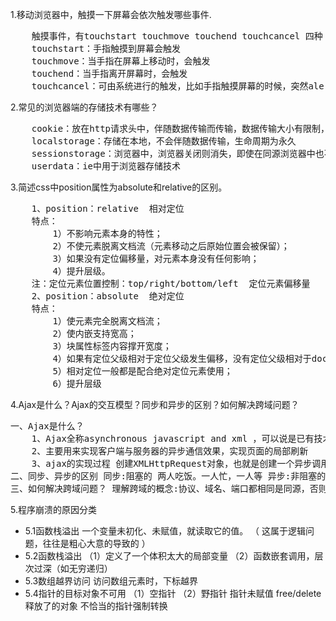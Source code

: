 1.移动浏览器中，触摸一下屏幕会依次触发哪些事件.
<pre>
    触摸事件，有touchstart touchmove touchend touchcancel 四种 
    touchstart：手指触摸到屏幕会触发 
    touchmove：当手指在屏幕上移动时，会触发 
    touchend：当手指离开屏幕时，会触发 
    touchcancel：可由系统进行的触发，比如手指触摸屏幕的时候，突然alert了一下，或者系统中其他打断了touch的行为，则可以触发该事件
</pre>

2.常见的浏览器端的存储技术有哪些？
<pre>
    cookie：放在http请求头中，伴随数据传输而传输，数据传输大小有限制，有过期时间
    localstorage：存储在本地，不会伴随数据传输，生命周期为永久
    sessionstorage：浏览器中，浏览器关闭则消失，即使在同源浏览器中也不能共享
    userdata：ie中用于浏览器存储技术
</pre>

3.简述css中position属性为absolute和relative的区别。
<pre>
    1、position：relative  相对定位
    特点：
        1）不影响元素本身的特性；
        2）不使元素脱离文档流（元素移动之后原始位置会被保留）；
        3）如果没有定位偏移量，对元素本身没有任何影响；
        4）提升层级。
    注：定位元素位置控制：top/right/bottom/left  定位元素偏移量
    2、position：absolute  绝对定位
    特点：
        1）使元素完全脱离文档流；
        2）使内嵌支持宽高；
        3）块属性标签内容撑开宽度；
        4）如果有定位父级相对于定位父级发生偏移，没有定位父级相对于document发生偏移；
        5）相对定位一般都是配合绝对定位元素使用；
        6）提升层级
</pre>

4.Ajax是什么？Ajax的交互模型？同步和异步的区别？如何解决跨域问题？
<pre>
一、Ajax是什么？ 
    1、Ajax全称asynchronous javascript and xml ，可以说是已有技术的组合。 
    2、主要用来实现客户端与服务器的异步通信效果，实现页面的局部刷新 
    3、ajax的实现过程 创建XMLHttpRequest对象，也就是创建一个异步调用对象 创建一个新的http请求，并指定该http请求的方法、URL以及验证信息 设置响应http请求状态变化的函数 发起http请求 获取异步调用返回的数据 使用javascript 和 dom 实现局部刷新 
二、同步、异步的区别 同步:阻塞的 两人吃饭。一人忙，一人等 异步:非阻塞的 两人吃饭。一人忙，另一个不等 
三、如何解决跨域问题？ 理解跨域的概念:协议、域名、端口都相同是同源，否则都是跨域 解决:动态创建script标签，使用标签的src属性访问js文件的形式获取js脚本，并且这个js脚本中的内容是函数调用，该函数调用的参数是服务器返回的数据，为了获取这里的参数数据，需要事先在页面中定义回调函数，在回调函数中处理服务器返回的数据。
</pre>

5.程序崩溃的原因分类
- 5.1函数栈溢出 
一个变量未初化、未赋值，就读取它的值。 
（ 这属于逻辑问题，往往是粗心大意的导致的 ）
- 5.2函数栈溢出 
（1）定义了一个体积太大的局部变量 
（2）函数嵌套调用，层次过深（如无穷递归）
- 5.3数组越界访问 
访问数组元素时，下标越界
- 5.4指针的目标对象不可用 
（1）空指针 
（2）野指针 
    指针未赋值
    free/delete释放了的对象
    不恰当的指针强制转换
